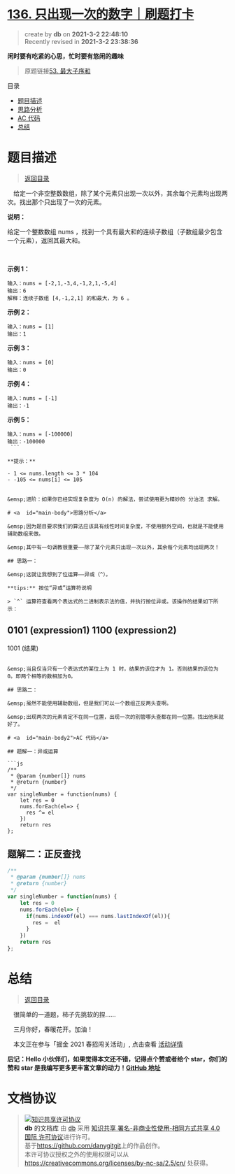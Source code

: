 # [136. 只出现一次的数字｜刷题打卡](https://github.com/danygitgit/document-library)

> create by **db** on **2021-3-2 22:48:10**  
> Recently revised in **2021-3-2 23:38:36**

 **闲时要有吃紧的心思，忙时要有悠闲的趣味**

> 原题链接[53. 最大子序和](https://leetcode-cn.com/problems/maximum-subarray/)

<a id="catalog">目录</a>

- [题目描述](#preface)
- [思路分析](#main-body)
- [AC 代码](#main-body2)
- [总结](#summary)

# <a  id="preface">题目描述</a>

> [返回目录](#catalog)


&emsp;给定一个非空整数数组，除了某个元素只出现一次以外，其余每个元素均出现两次。找出那个只出现了一次的元素。

**说明：**

给定一个整数数组 nums ，找到一个具有最大和的连续子数组（子数组最少包含一个元素），返回其最大和。

 

**示例 1：**
```
输入：nums = [-2,1,-3,4,-1,2,1,-5,4]
输出：6
解释：连续子数组 [4,-1,2,1] 的和最大，为 6 。
```
**示例 2：**
```
输入：nums = [1]
输出：1
```
**示例 3：**
```
输入：nums = [0]
输出：0
```
**示例 4：**
```
输入：nums = [-1]
输出：-1
```
**示例 5：**
```
输入：nums = [-100000]
输出：-100000
 ```

**提示：**

- 1 <= nums.length <= 3 * 104
- -105 <= nums[i] <= 105
 

&emsp;进阶：如果你已经实现复杂度为 O(n) 的解法，尝试使用更为精妙的 分治法 求解。

# <a  id="main-body">思路分析</a>

&emsp;因为题目要求我们的算法应该具有线性时间复杂度，不使用额外空间，也就是不能使用辅助数组来做。

&emsp;其中有一句调教很重要——除了某个元素只出现一次以外，其余每个元素均出现两次！

## 思路一：

&emsp;这就让我想到了位运算——异或（^）。

**tips:** 按位“异或”运算符说明

> `^` 运算符查看两个表达式的二进制表示法的值，并执行按位异或。该操作的结果如下所示：

```
0101 (expression1)
1100 (expression2)
----
1001 (结果)
```

&emsp;当且仅当只有一个表达式的某位上为 1 时，结果的该位才为 1。否则结果的该位为 0。即两个相等的数相加为0。

## 思路二：

&emsp;虽然不能使用辅助数组，但是我们可以一个数组正反两头查啊。

&emsp;出现两次的元素肯定不在同一位置，出现一次的别管哪头查都在同一位置。找出他来就好了。

# <a  id="main-body2">AC 代码</a>

## 题解一：异或运算

```js
/**
 * @param {number[]} nums
 * @return {number}
 */
var singleNumber = function(nums) {
    let res = 0
    nums.forEach(el=> {
      res ^= el
    })
    return res
};
```
## 题解二：正反查找

```js
/**
 * @param {number[]} nums
 * @return {number}
 */
var singleNumber = function(nums) {
    let res = 0
    nums.forEach(el=> {
      if(nums.indexOf(el) === nums.lastIndexOf(el)){
        res =  el
      }
    })
    return res
};
```
# <a  id="summary">总结</a>

> [返回目录](#catalog)
> 
&emsp;很简单的一道题，柿子先挑软的捏……

&emsp;三月你好，春暖花开。加油！

&emsp;本文正在参与「掘金 2021 春招闯关活动」, 点击查看 [活动详情](https://juejin.cn/post/6933147477399109640)

**后记：Hello 小伙伴们，如果觉得本文还不错，记得点个赞或者给个 star，你们的赞和 star 是我编写更多更丰富文章的动力！[GitHub 地址](https://github.com/danygitgit/document-library)**

# 文档协议

> <a rel="license" href="http://creativecommons.org/licenses/by-nc-sa/4.0/"><img alt="知识共享许可协议" style="border-width:0" src="https://user-gold-cdn.xitu.io/2018/12/23/167d9537f3e29c99?w=88&h=31&f=png&s=1888" /></a><br /><a xmlns:dct="http://purl.org/dc/terms/" property="dct:title">**db** 的文档库</a> 由 <a xmlns:cc="http://creativecommons.org/ns#" href="db" property="cc:attributionName" rel="cc:attributionURL">db</a> 采用 <a rel="license" href="http://creativecommons.org/licenses/by-nc-sa/4.0/">知识共享 署名-非商业性使用-相同方式共享 4.0 国际 许可协议</a>进行许可。<br />基于<a xmlns:dct="http://purl.org/dc/terms/" href="https://github.com/danygitgit" rel="dct:source">https://github.com/danygitgit</a>上的作品创作。<br />本许可协议授权之外的使用权限可以从 <a xmlns:cc="http://creativecommons.org/ns#" href="https://creativecommons.org/licenses/by-nc-sa/2.5/cn/" rel="cc:morePermissions">https://creativecommons.org/licenses/by-nc-sa/2.5/cn/</a> 处获得。
